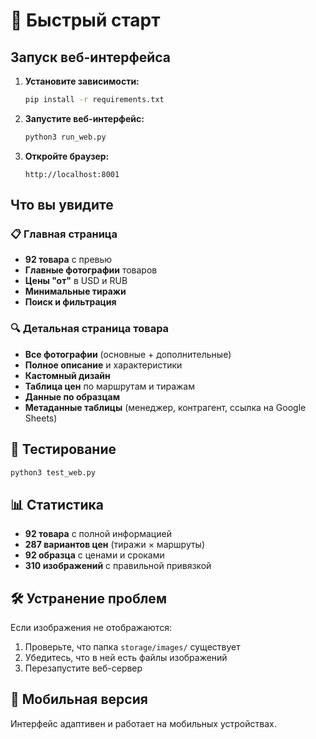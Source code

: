 # 🚀 Быстрый старт

## Запуск веб-интерфейса

1. **Установите зависимости:**
   ```bash
   pip install -r requirements.txt
   ```

2. **Запустите веб-интерфейс:**
   ```bash
   python3 run_web.py
   ```

3. **Откройте браузер:**
   ```
   http://localhost:8001
   ```

## Что вы увидите

### 📋 Главная страница
- **92 товара** с превью
- **Главные фотографии** товаров
- **Цены "от"** в USD и RUB
- **Минимальные тиражи**
- **Поиск и фильтрация**

### 🔍 Детальная страница товара
- **Все фотографии** (основные + дополнительные)
- **Полное описание** и характеристики
- **Кастомный дизайн**
- **Таблица цен** по маршрутам и тиражам
- **Данные по образцам**
- **Метаданные таблицы** (менеджер, контрагент, ссылка на Google Sheets)

## 🧪 Тестирование

```bash
python3 test_web.py
```

## 📊 Статистика

- **92 товара** с полной информацией
- **287 вариантов цен** (тиражи × маршруты)
- **92 образца** с ценами и сроками
- **310 изображений** с правильной привязкой

## 🛠️ Устранение проблем

Если изображения не отображаются:
1. Проверьте, что папка `storage/images/` существует
2. Убедитесь, что в ней есть файлы изображений
3. Перезапустите веб-сервер

## 📱 Мобильная версия

Интерфейс адаптивен и работает на мобильных устройствах.